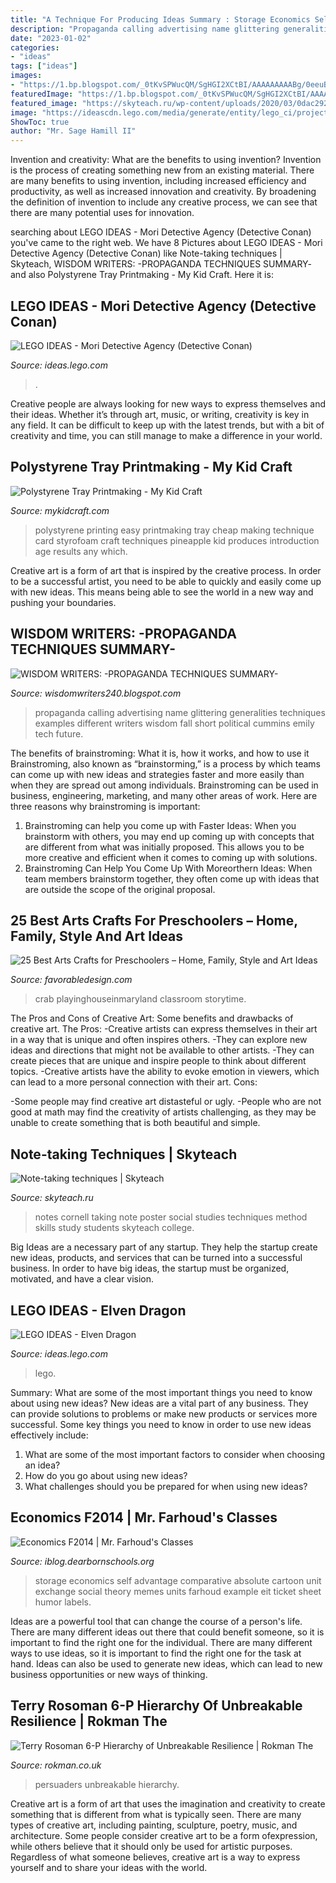 ```yaml
---
title: "A Technique For Producing Ideas Summary : Storage Economics Self Advantage Comparative Absolute Cartoon Unit Exchange Social Theory Memes Units Farhoud Example Eit Ticket Sheet Humor Labels"
description: "Propaganda calling advertising name glittering generalities techniques examples different writers wisdom fall short political cummins emily tech future"
date: "2023-01-02"
categories:
- "ideas"
tags: ["ideas"]
images:
- "https://1.bp.blogspot.com/_0tKvSPWucQM/SgHGI2XCtBI/AAAAAAAAABg/0eeuBFCEeeo/s320/IMG_1150.jpg"
featuredImage: "https://1.bp.blogspot.com/_0tKvSPWucQM/SgHGI2XCtBI/AAAAAAAAABg/0eeuBFCEeeo/s320/IMG_1150.jpg"
featured_image: "https://skyteach.ru/wp-content/uploads/2020/03/0dac292e7e8a369ff2c1fffdf02e0e88.jpg"
image: "https://ideascdn.lego.com/media/generate/entity/lego_ci/project/70ae383d-9701-4f11-9819-cff5b0e6232b/1/resize:1600:900/native"
ShowToc: true
author: "Mr. Sage Hamill II"
---
```



Invention and creativity: What are the benefits to using invention?
Invention is the process of creating something new from an existing material. There are many benefits to using invention, including increased efficiency and productivity, as well as increased innovation and creativity. By broadening the definition of invention to include any creative process, we can see that there are many potential uses for innovation.

	

		
searching about LEGO IDEAS - Mori Detective Agency (Detective Conan) you've came to the right web. We have 8 Pictures about LEGO IDEAS - Mori Detective Agency (Detective Conan) like Note-taking techniques | Skyteach, WISDOM WRITERS: -PROPAGANDA TECHNIQUES SUMMARY- and also Polystyrene Tray Printmaking - My Kid Craft. Here it is:
		
    
## LEGO IDEAS - Mori Detective Agency (Detective Conan)

<img loading=lazy src="https://ideascdn.lego.com/media/generate/entity/lego_ci/project/70ae383d-9701-4f11-9819-cff5b0e6232b/1/resize:1600:900/native" onerror="this.onerror=null;this.src='https://tse1.mm.bing.net/th?id=OIP.IhIVF0bwm_bevTxSdP-6qQHaEK&amp;pid=15.1';" alt="LEGO IDEAS - Mori Detective Agency (Detective Conan)">

_Source: ideas.lego.com_

>. 

	

Creative people are always looking for new ways to express themselves and their ideas. Whether it’s through art, music, or writing, creativity is key in any field. It can be difficult to keep up with the latest trends, but with a bit of creativity and time, you can still manage to make a difference in your world.

    
## Polystyrene Tray Printmaking - My Kid Craft

<img loading=lazy src="https://mykidcraft.com/images/polystyrene-tray-printing-pineapple-print-easy-printing-technique-cheap-printing-method-kids-printing-activity1.jpg" onerror="this.onerror=null;this.src='https://tse3.mm.bing.net/th?id=OIP.SA4OeGPvlecNxATGZGrHTAHaFj&amp;pid=15.1';" alt="Polystyrene Tray Printmaking - My Kid Craft">

_Source: mykidcraft.com_

>polystyrene printing easy printmaking tray cheap making technique card styrofoam craft techniques pineapple kid produces introduction age results any which. 

	

Creative art is a form of art that is inspired by the creative process. In order to be a successful artist, you need to be able to quickly and easily come up with new ideas. This means being able to see the world in a new way and pushing your boundaries.

    
## WISDOM WRITERS: -PROPAGANDA TECHNIQUES SUMMARY-

<img loading=lazy src="https://1.bp.blogspot.com/_0tKvSPWucQM/SgHGI2XCtBI/AAAAAAAAABg/0eeuBFCEeeo/s320/IMG_1150.jpg" onerror="this.onerror=null;this.src='https://tse3.mm.bing.net/th?id=OIP.rQiRE_LpZjyGcV9n5itFvQAAAA&amp;pid=15.1';" alt="WISDOM WRITERS: -PROPAGANDA TECHNIQUES SUMMARY-">

_Source: wisdomwriters240.blogspot.com_

>propaganda calling advertising name glittering generalities techniques examples different writers wisdom fall short political cummins emily tech future. 

	

The benefits of brainstroming: What it is, how it works, and how to use it
Brainstroming, also known as “brainstorming,” is a process by which teams can come up with new ideas and strategies faster and more easily than when they are spread out among individuals. Brainstroming can be used in business, engineering, marketing, and many other areas of work. Here are three reasons why brainstroming is important: 
1. Brainstroming can help you come up with Faster Ideas: When you brainstorm with others, you may end up coming up with concepts that are different from what was initially proposed. This allows you to be more creative and efficient when it comes to coming up with solutions. 
2. Brainstroming Can Help You Come Up With Moreorthern Ideas: When team members brainstorm together, they often come up with ideas that are outside the scope of the original proposal.

    
## 25 Best Arts Crafts For Preschoolers – Home, Family, Style And Art Ideas

<img loading=lazy src="https://favorabledesign.com/wp-content/uploads/2020/02/arts-crafts-for-preschoolers-unique-playing-house-toddler-crafts-week-in-review-of-arts-crafts-for-preschoolers.jpg" onerror="this.onerror=null;this.src='https://tse4.mm.bing.net/th?id=OIP.cuxfNVTfUPsXP-pGUtwREAHaLG&amp;pid=15.1';" alt="25 Best Arts Crafts for Preschoolers – Home, Family, Style and Art Ideas">

_Source: favorabledesign.com_

>crab playinghouseinmaryland classroom storytime. 

	

The Pros and Cons of Creative Art: Some benefits and drawbacks of creative art.
The Pros: 
-Creative artists can express themselves in their art in a way that is unique and often inspires others. 
-They can explore new ideas and directions that might not be available to other artists. 
-They can create pieces that are unique and inspire people to think about different topics. 
-Creative artists have the ability to evoke emotion in viewers, which can lead to a more personal connection with their art. 
Cons:


-Some people may find creative art distasteful or ugly. 
-People who are not good at math may find the creativity of artists challenging, as they may be unable to create something that is both beautiful and simple.

    
## Note-taking Techniques | Skyteach

<img loading=lazy src="https://skyteach.ru/wp-content/uploads/2020/03/0dac292e7e8a369ff2c1fffdf02e0e88.jpg" onerror="this.onerror=null;this.src='https://tse3.mm.bing.net/th?id=OIP.y57F0iFkMQ5b4SlLfDZdPAHaLH&amp;pid=15.1';" alt="Note-taking techniques | Skyteach">

_Source: skyteach.ru_

>notes cornell taking note poster social studies techniques method skills study students skyteach college. 

	

Big Ideas are a necessary part of any startup. They help the startup create new ideas, products, and services that can be turned into a successful business. In order to have big ideas, the startup must be organized, motivated, and have a clear vision.

    
## LEGO IDEAS - Elven Dragon

<img loading=lazy src="https://ideascdn.lego.com/media/generate/entity/lego_ci/project/8de69be7-1327-4bb7-8aaa-ddd3f17ebdce/1/resize:1600:900/native" onerror="this.onerror=null;this.src='https://tse4.mm.bing.net/th?id=OIP.u2yIBEGhbWUaeX4Lz7D0mgHaEK&amp;pid=15.1';" alt="LEGO IDEAS - Elven Dragon">

_Source: ideas.lego.com_

>lego. 

	

Summary: What are some of the most important things you need to know about using new ideas?
New ideas are a vital part of any business. They can provide solutions to problems or make new products or services more successful. Some key things you need to know in order to use new ideas effectively include:
1. What are some of the most important factors to consider when choosing an idea?
2. How do you go about using new ideas?
3. What challenges should you be prepared for when using new ideas?

    
## Economics F2014 | Mr. Farhoud&#039;s Classes

<img loading=lazy src="http://iblog.dearbornschools.org/farhoud/wp-content/uploads/sites/151/2015/01/Chapter-16-pic-215x300.png" onerror="this.onerror=null;this.src='https://tse3.mm.bing.net/th?id=OIP.tcFDaF5zRtfv-Ff55A3-4wAAAA&amp;pid=15.1';" alt="Economics F2014 | Mr. Farhoud&#039;s Classes">

_Source: iblog.dearbornschools.org_

>storage economics self advantage comparative absolute cartoon unit exchange social theory memes units farhoud example eit ticket sheet humor labels. 

	

Ideas are a powerful tool that can change the course of a person's life. There are many different ideas out there that could benefit someone, so it is important to find the right one for the individual. There are many different ways to use ideas, so it is important to find the right one for the task at hand. Ideas can also be used to generate new ideas, which can lead to new business opportunities or new ways of thinking.

    
## Terry Rosoman 6-P Hierarchy Of Unbreakable Resilience | Rokman The

<img loading=lazy src="https://cdn.shopify.com/s/files/1/0023/5710/0591/files/6-P_s_of_Epic_Accomplishment_Persuasion_grande.png?v=1583064980" onerror="this.onerror=null;this.src='https://tse2.mm.bing.net/th?id=OIP.rBtbp-_NUFPxT4v1VIZeVAHaDx&amp;pid=15.1';" alt="Terry Rosoman 6-P Hierarchy of Unbreakable Resilience | Rokman The">

_Source: rokman.co.uk_

>persuaders unbreakable hierarchy. 

	

Creative art is a form of art that uses the imagination and creativity to create something that is different from what is typically seen. There are many types of creative art, including painting, sculpture, poetry, music, and architecture. Some people consider creative art to be a form ofexpression, while others believe that it should only be used for artistic purposes. Regardless of what someone believes, creative art is a way to express yourself and to share your ideas with the world.

